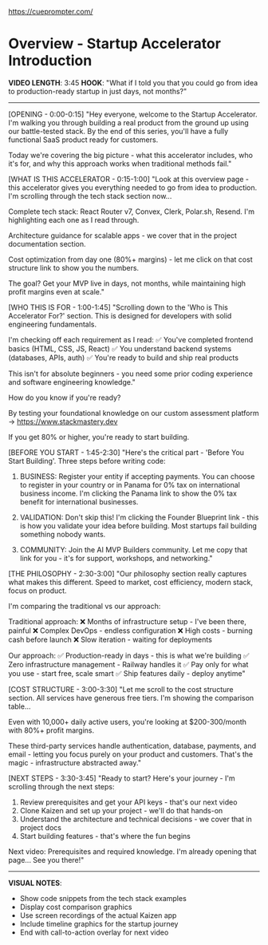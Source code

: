 https://cueprompter.com/

# Overview - Startup Accelerator Introduction

**VIDEO LENGTH**: 3:45
**HOOK**: "What if I told you that you could go from idea to production-ready startup in just days, not months?"

---

[OPENING - 0:00-0:15]
"Hey everyone, welcome to the Startup Accelerator. I'm walking you through building a real product from the ground up using our battle-tested stack. By the end of this series, you'll have a fully functional SaaS product ready for customers.

Today we're covering the big picture - what this accelerator includes, who it's for, and why this approach works when traditional methods fail."

[WHAT IS THIS ACCELERATOR - 0:15-1:00]
"Look at this overview page - this accelerator gives you everything needed to go from idea to production. I'm scrolling through the tech stack section now...

Complete tech stack: React Router v7, Convex, Clerk, Polar.sh, Resend. I'm highlighting each one as I read through.

Architecture guidance for scalable apps - we cover that in the project documentation section.

Cost optimization from day one (80%+ margins) - let me click on that cost structure link to show you the numbers.

The goal? Get your MVP live in days, not months, while maintaining high profit margins even at scale."

[WHO THIS IS FOR - 1:00-1:45]
"Scrolling down to the 'Who is This Accelerator For?' section. This is designed for developers with solid engineering fundamentals.

I'm checking off each requirement as I read:
✅ You've completed frontend basics (HTML, CSS, JS, React)
✅ You understand backend systems (databases, APIs, auth)
✅ You're ready to build and ship real products

This isn't for absolute beginners - you need some prior coding experience and software engineering knowledge."

How do you know if you're ready?

By testing your foundational knowledge on our custom assessment platform -> https://www.stackmastery.dev

If you get 80% or higher, you're ready to start building.

[BEFORE YOU START - 1:45-2:30]
"Here's the critical part - 'Before You Start Building'. Three steps before writing code:

1. BUSINESS: Register your entity if accepting payments. You can choose to register in your country or in Panama for 0% tax on international business income. I'm clicking the Panama link to show the 0% tax benefit for international businesses.

2. VALIDATION: Don't skip this! I'm clicking the Founder Blueprint link - this is how you validate your idea before building. Most startups fail building something nobody wants.

3. COMMUNITY: Join the AI MVP Builders community. Let me copy that link for you - it's for support, workshops, and networking."

[THE PHILOSOPHY - 2:30-3:00]
"Our philosophy section really captures what makes this different. Speed to market, cost efficiency, modern stack, focus on product.

I'm comparing the traditional vs our approach:

Traditional approach:
❌ Months of infrastructure setup - I've been there, painful
❌ Complex DevOps - endless configuration
❌ High costs - burning cash before launch
❌ Slow iteration - waiting for deployments

Our approach:
✅ Production-ready in days - this is what we're building
✅ Zero infrastructure management - Railway handles it
✅ Pay only for what you use - start free, scale smart
✅ Ship features daily - deploy anytime"

[COST STRUCTURE - 3:00-3:30]
"Let me scroll to the cost structure section. All services have generous free tiers. I'm showing the comparison table...

Even with 10,000+ daily active users, you're looking at $200-300/month with 80%+ profit margins.

These third-party services handle authentication, database, payments, and email - letting you focus purely on your product and customers. That's the magic - infrastructure abstracted away."

[NEXT STEPS - 3:30-3:45]
"Ready to start? Here's your journey - I'm scrolling through the next steps:

1. Review prerequisites and get your API keys - that's our next video
2. Clone Kaizen and set up your project - we'll do that hands-on
3. Understand the architecture and technical decisions - we cover that in project docs
4. Start building features - that's where the fun begins

Next video: Prerequisites and required knowledge. I'm already opening that page... See you there!"

---

**VISUAL NOTES**:
- Show code snippets from the tech stack examples
- Display cost comparison graphics
- Use screen recordings of the actual Kaizen app
- Include timeline graphics for the startup journey
- End with call-to-action overlay for next video
